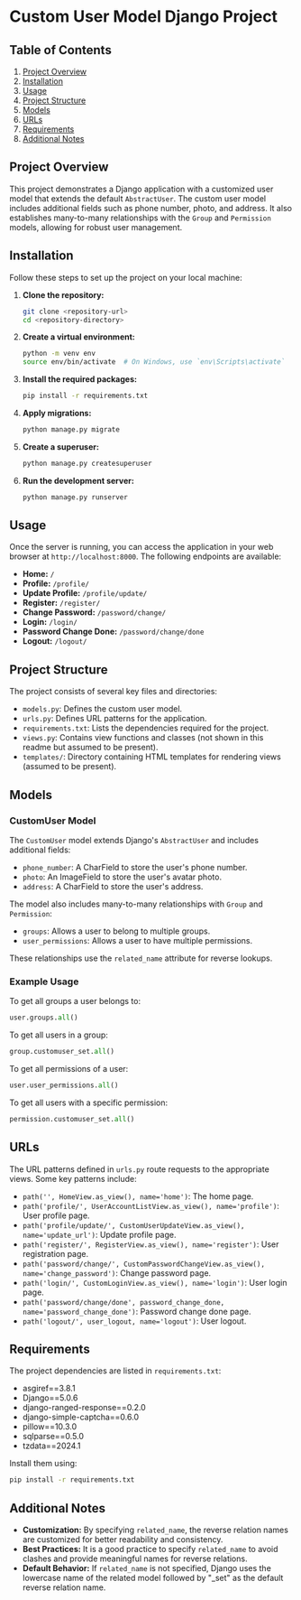 # Custom User Model Django Project

## Table of Contents
1. [Project Overview](#project-overview)
2. [Installation](#installation)
3. [Usage](#usage)
4. [Project Structure](#project-structure)
5. [Models](#models)
6. [URLs](#urls)
7. [Requirements](#requirements)
8. [Additional Notes](#additional-notes)

## Project Overview

This project demonstrates a Django application with a customized user model that extends the default `AbstractUser`. The custom user model includes additional fields such as phone number, photo, and address. It also establishes many-to-many relationships with the `Group` and `Permission` models, allowing for robust user management.

## Installation

Follow these steps to set up the project on your local machine:

1. **Clone the repository:**
    ```sh
    git clone <repository-url>
    cd <repository-directory>
    ```

2. **Create a virtual environment:**
    ```sh
    python -m venv env
    source env/bin/activate  # On Windows, use `env\Scripts\activate`
    ```

3. **Install the required packages:**
    ```sh
    pip install -r requirements.txt
    ```

4. **Apply migrations:**
    ```sh
    python manage.py migrate
    ```

5. **Create a superuser:**
    ```sh
    python manage.py createsuperuser
    ```

6. **Run the development server:**
    ```sh
    python manage.py runserver
    ```

## Usage

Once the server is running, you can access the application in your web browser at `http://localhost:8000`. The following endpoints are available:

- **Home:** `/`
- **Profile:** `/profile/`
- **Update Profile:** `/profile/update/`
- **Register:** `/register/`
- **Change Password:** `/password/change/`
- **Login:** `/login/`
- **Password Change Done:** `/password/change/done`
- **Logout:** `/logout/`

## Project Structure

The project consists of several key files and directories:

- `models.py`: Defines the custom user model.
- `urls.py`: Defines URL patterns for the application.
- `requirements.txt`: Lists the dependencies required for the project.
- `views.py`: Contains view functions and classes (not shown in this readme but assumed to be present).
- `templates/`: Directory containing HTML templates for rendering views (assumed to be present).

## Models

### CustomUser Model

The `CustomUser` model extends Django's `AbstractUser` and includes additional fields:

- `phone_number`: A CharField to store the user's phone number.
- `photo`: An ImageField to store the user's avatar photo.
- `address`: A CharField to store the user's address.

The model also includes many-to-many relationships with `Group` and `Permission`:

- `groups`: Allows a user to belong to multiple groups.
- `user_permissions`: Allows a user to have multiple permissions.

These relationships use the `related_name` attribute for reverse lookups.

### Example Usage

To get all groups a user belongs to:
```python
user.groups.all()
```

To get all users in a group:
```python
group.customuser_set.all()
```

To get all permissions of a user:
```python
user.user_permissions.all()
```

To get all users with a specific permission:
```python
permission.customuser_set.all()
```

## URLs

The URL patterns defined in `urls.py` route requests to the appropriate views. Some key patterns include:

- `path('', HomeView.as_view(), name='home')`: The home page.
- `path('profile/', UserAccountListView.as_view(), name='profile')`: User profile page.
- `path('profile/update/', CustomUserUpdateView.as_view(), name='update_url')`: Update profile page.
- `path('register/', RegisterView.as_view(), name='register')`: User registration page.
- `path('password/change/', CustomPasswordChangeView.as_view(), name='change_password')`: Change password page.
- `path('login/', CustomLoginView.as_view(), name='login')`: User login page.
- `path('password/change/done', password_change_done, name='password_change_done')`: Password change done page.
- `path('logout/', user_logout, name='logout')`: User logout.

## Requirements

The project dependencies are listed in `requirements.txt`:

- asgiref==3.8.1
- Django==5.0.6
- django-ranged-response==0.2.0
- django-simple-captcha==0.6.0
- pillow==10.3.0
- sqlparse==0.5.0
- tzdata==2024.1

Install them using:
```sh
pip install -r requirements.txt
```

## Additional Notes

- **Customization:** By specifying `related_name`, the reverse relation names are customized for better readability and consistency.
- **Best Practices:** It is a good practice to specify `related_name` to avoid clashes and provide meaningful names for reverse relations.
- **Default Behavior:** If `related_name` is not specified, Django uses the lowercase name of the related model followed by "_set" as the default reverse relation name.

